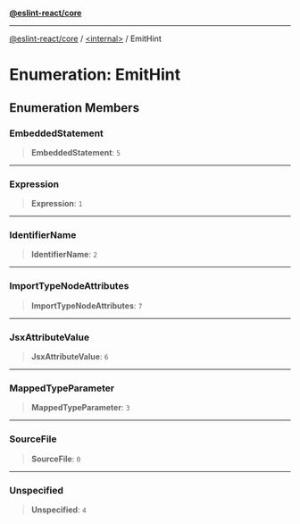 [**@eslint-react/core**](../../README.md)

***

[@eslint-react/core](../../README.md) / [\<internal\>](../README.md) / EmitHint

# Enumeration: EmitHint

## Enumeration Members

### EmbeddedStatement

> **EmbeddedStatement**: `5`

***

### Expression

> **Expression**: `1`

***

### IdentifierName

> **IdentifierName**: `2`

***

### ImportTypeNodeAttributes

> **ImportTypeNodeAttributes**: `7`

***

### JsxAttributeValue

> **JsxAttributeValue**: `6`

***

### MappedTypeParameter

> **MappedTypeParameter**: `3`

***

### SourceFile

> **SourceFile**: `0`

***

### Unspecified

> **Unspecified**: `4`
